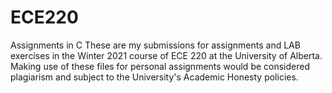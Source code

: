 # ECE220
Assignments in C
These are my submissions for assignments and LAB exercises in the Winter 2021 course of ECE 220 at the University of Alberta.
Making use of these files for personal assignments would be considered plagiarism and subject to the University's Academic Honesty policies.
